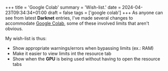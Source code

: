 +++
title = 'Google Colab'
summary = 'Wish-list.'
date = 2024-04-23T09:34:34+01:00
draft = false
tags = ['google colab']
+++
As anyone can see from latest **Darknet** entries, I've made several changes to accommodate [Google Colab](https://colab.research.google.com/), some of these involved limits that aren't obvious.

My wish-list is thus:
- Show appropriate warnings/errors when bypassing limits (ex.: RAM)
- Make it easier to view limits int the resource tab
- Show when the **GPU** is being used without having to open the resource tabs

